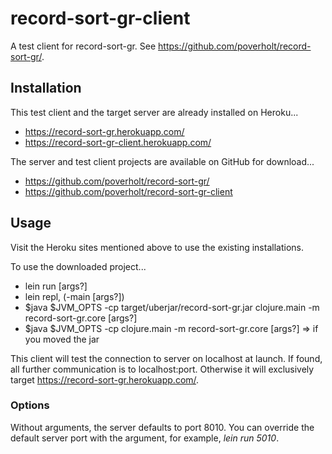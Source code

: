 # record-sort-gr-client

A test client for record-sort-gr. See https://github.com/poverholt/record-sort-gr/.

## Installation

This test client and the target server are already installed on Heroku...
* https://record-sort-gr.herokuapp.com/
* https://record-sort-gr-client.herokuapp.com/

The server and test client projects are available on GitHub for download...
* https://github.com/poverholt/record-sort-gr/
* https://github.com/poverholt/record-sort-gr-client

## Usage

Visit the Heroku sites mentioned above to use the existing installations.

To use the downloaded project...
* lein run [args?]
* lein repl, (-main [args?])
* $java $JVM_OPTS -cp target/uberjar/record-sort-gr.jar clojure.main -m record-sort-gr.core [args?]
* $java $JVM_OPTS -cp <path-to-jar> clojure.main -m record-sort-gr.core [args?] => if you moved the jar

This client will test the connection to server on localhost at launch. If found, all further communication
is to localhost:port. Otherwise it will exclusively target https://record-sort-gr.herokuapp.com/.

### Options

Without arguments, the server defaults to port 8010.
You can override the default server port with the argument, for example, *lein run 5010*.

